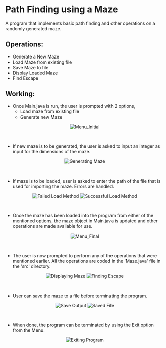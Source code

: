 # Path Finding using a Maze
A program that implements basic path finding and other operations on a randomly generated maze.

## Operations:
- Generate a New Maze
- Load Maze from existing file
- Save Maze to file
- Display Loaded Maze
- Find Escape

## Working:
- Once Main.java is run, the user is prompted with 2 options,
	- Load maze from existing file
	- Generate new Maze
<p align="center">
  <img src="images/menu_one.png" alt="Menu_Initial">
</p>
<br/>

- If new maze is to be generated, the user is asked to input an integer as input for the dimensions of the maze.
<p align="center">
  <img src="images/generate.png" alt="Generating Maze">
</p>
<br/>

- If maze is to be loaded, user is asked to enter the path of the file that is used for importing the maze. Errors are handled.
<p align="center">
  <img src="images/load_fail.png" alt="Failed Load Method"> <img src="images/load_success.png" alt="Successful Load Method">
</p>
<br/>

- Once the maze has been loaded into the program from either of the mentioned options, the maze object in Main.java is updated and other operations are made available for use.
<p align="center">
  <img src="images/menu_two.png" alt="Menu_Final">
</p>
<br/>

- The user is now prompted to perform any of the operations that were mentioned earlier. All the operations are coded in the 'Maze.java' file in the 'src' directory.
<p align="center">
  <img src="images/display.png" alt="Displaying Maze"> <img src="images/escape.png" alt="Finding Escape">
</p>
<br/>

- User can save the maze to a file before terminating the program.
<p align="center">
  <img src="images/save.png" alt="Save Output"> <img src="images/save_file.png" alt="Saved File">
</p>
<br/>

- When done, the program can be terminated by using the Exit option from the Menu.
<p align="center">
  <img src="images/exit.png" alt="Exiting Program">
</p>

